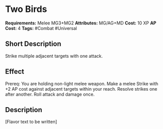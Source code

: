 # Two Birds

**Requirements:** Melee MG3+MG2
**Attributes:** MG/AG+MD
**Cost:** 10 XP
**AP Cost:** 4
**Tags:** #Combat #Universal

## Short Description
Strike multiple adjacent targets with one attack.

## Effect
Prereq: You are holding non-light melee weapon. Make a melee Strike with +2 AP cost against adjacent targets within your reach. Resolve strikes one after another. Roll attack and damage once.

## Description
[Flavor text to be written]